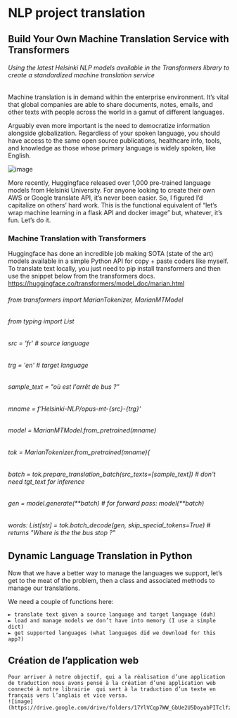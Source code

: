 # NLP project translation


## Build Your Own Machine Translation Service with Transformers
###### Using the latest Helsinki NLP models available in the Transformers library to create a standardized machine translation service

Machine translation is in demand within the enterprise environment. It’s vital that global companies are able to share documents, notes, emails, and other texts with people across the world in a gamut of different languages.

Arguably even more important is the need to democratize information alongside globalization. Regardless of your spoken language, you should have access to the same open source publications, healthcare info, tools, and knowledge as those whose primary language is widely spoken, like English.

![image](https://user-images.githubusercontent.com/28071950/131914204-24fc36f5-a155-47f5-9eb8-8756bffa72b0.png)

More recently, Huggingface released over 1,000 pre-trained language models from Helsinki University. For anyone looking to create their own AWS or Google translate API, it’s never been easier. So, I figured I’d capitalize on others’ hard work. This is the functional equivalent of “let’s wrap machine learning in a flask API and docker image” but, whatever, it’s fun. Let’s do it.
### Machine Translation with Transformers
Huggingface has done an incredible job making SOTA (state of the art) models available in a simple Python API for copy + paste coders like myself. To translate text locally, you just need to pip install transformers and then use the snippet below from the transformers docs. https://huggingface.co/transformers/model_doc/marian.html

###### from transformers import MarianTokenizer, MarianMTModel
###### from typing import List
###### src = 'fr'  # source language
###### trg = 'en'  # target language
###### sample_text = "où est l'arrêt de bus ?"
###### mname = f'Helsinki-NLP/opus-mt-{src}-{trg}'

###### model = MarianMTModel.from_pretrained(mname)
###### tok = MarianTokenizer.from_pretrained(mname){
###### batch = tok.prepare_translation_batch(src_texts=[sample_text])  # don't need tgt_text for inference
###### gen = model.generate(**batch)  # for forward pass: model(**batch)
###### words: List[str] = tok.batch_decode(gen, skip_special_tokens=True)  # returns "Where is the the bus stop ?"

## Dynamic Language Translation in Python
Now that we have a better way to manage the languages we support, let’s get to the meat of the problem, then a class and associated methods to manage our translations.

We need a couple of functions here:

    ► translate text given a source language and target language (duh)
    ► load and manage models we don’t have into memory (I use a simple dict)
    ► get supported languages (what languages did we download for this app?)

## Création de l’application web
    Pour arriver à notre objectif, qui a la réalisation d’une application de traduction nous avons pensé à la création d’une application web connecté à notre librairie  qui sert à la traduction d’un texte en français vers l’anglais et vice versa. 
    ![image](https://drive.google.com/drive/folders/17YlVCqp7WW_GbUe2U5DoyabPITclfzKy) 



